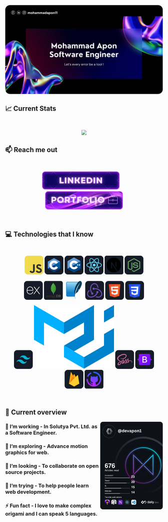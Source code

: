 <a href="https://www.linkedin.com/in/mohammad-apon-1b0b88243/">
<img src="https://raw.githubusercontent.com/MohammadApon11/MohammadApon11/main/images/gihubcover-modified.png" />
</a>

## :chart_with_upwards_trend: Current Stats

<br />
<p align="center">
  <img width="60%" src="https://github-readme-streak-stats.herokuapp.com?user=MohammadApon11&theme=react&hide_border=true&background=0D1117&stroke=0D1117&fire=FF1CF7&sideLabels=00F0FF&currStreakNum=FF1CF7&ring=FF1CF7&currStreakLabel=FF1CF7&sideNums=00F0FF" />
</p>

## :mailbox: Reach me out

<br />

<!-- [<p align="center" gap="10"><img height="60" width="210" src="https://github.com/MohammadApon11/MohammadApon11/blob/main/images/icons/social-1.png">](https://github.com/MohammadApon11/)[<img height="60" width="210" src="https://github.com/MohammadApon11/MohammadApon11/blob/main/images/icons/social-2.png">](https://www.facebook.com/mohammad.apon.426/)[<img height="60" width="210" src="https://github.com/MohammadApon11/MohammadApon11/blob/main/images/icons/social-3.png"> </p>](https://mohammadapon.vercel.app/) -->
<p align="center">
  <a href="https://www.linkedin.com/in/mohammad-apon-1b0b88243/"><img height="60" width="250" style="margin-right: 20px;" src="https://github.com/MohammadApon11/MohammadApon11/blob/main/images/icons/social-1.png"></a>
  <a href="https://mohammadapon.vercel.app/"><img height="60" width="250" src="https://github.com/MohammadApon11/MohammadApon11/blob/main/images/icons/social-3.png"></a>
</p>

<br />

## :computer: Technologies that I know

<br>
<p align="center">
<img src="https://github.com/MohammadApon11/MohammadApon11/blob/main/images/icons/JavaScript.png"/>
<img width="60" height="60" src="https://github.com/MohammadApon11/MohammadApon11/blob/main/images/icons/c.png"/>
<img width="60" height="60" src="https://github.com/MohammadApon11/MohammadApon11/blob/main/images/icons/cpp.png"/>
<img src="https://github.com/MohammadApon11/MohammadApon11/blob/main/images/icons/react.png"/>
<img width="60" height="60" src="https://github.com/MohammadApon11/MohammadApon11/blob/main/images/icons/next-js.png"/>
<img src="https://github.com/MohammadApon11/MohammadApon11/blob/main/images/icons/node.png"/>
</p>
<p align="center">
<img src="https://github.com/MohammadApon11/MohammadApon11/blob/main/images/icons/express.png"/>
<img width="60" height="60" src="https://github.com/MohammadApon11/MohammadApon11/blob/main/images/icons/mongodb.png"/>
<img src="https://github.com/MohammadApon11/MohammadApon11/blob/main/images/icons/sqlite2.svg"/>
<img src="https://github.com/MohammadApon11/MohammadApon11/blob/main/images/icons/redux.png"/>
<img src="https://github.com/MohammadApon11/MohammadApon11/blob/main/images/icons/HTML.png"/>
<img src="https://github.com/MohammadApon11/MohammadApon11/blob/main/images/icons/css.png"/>
</p>
<p align="center">
<img src="https://github.com/MohammadApon11/MohammadApon11/blob/main/images/icons/tailwind.png"/>
<img src="https://github.com/MohammadApon11/MohammadApon11/blob/main/images/icons/material-ui.png"/>
<img src="https://github.com/MohammadApon11/MohammadApon11/blob/main/images/icons/sass.png"/>
<img src="https://github.com/MohammadApon11/MohammadApon11/blob/main/images/icons/Bootsrap.png"/>
<img src="https://github.com/MohammadApon11/MohammadApon11/blob/main/images/icons/firebase.png"/>
<img width="60" height="60" src="https://github.com/MohammadApon11/MohammadApon11/blob/main/images/icons/github.png"/>
</p><br/>

## :eyes: Current overview

<div align="left">
<a href="https://app.daily.dev/devapon1"><img align="right" src="https://github.com/MohammadApon11/MohammadApon11/blob/main/devcard.png" width="200" alt="Mohammad Apon's Dev Card"/></a>
</div>

### 🔭 I’m working - In Solutya Pvt. Ltd. as a Software Engineer.

### 🌱 I’m exploring - Advance motion graphics for web.

### 👯 I’m looking - To collaborate on open source projects.

### 🤔 I’m trying - To help people learn web development.

### ⚡ Fun fact - I love to make complex origami and I can speak 5 languages.

<br />

<!-- ## :book: My recent blog posts -->
<!-- BLOG-POST-LIST:START -->
<!-- - [Common interview questions that you need to know as a junior JavaScript developer.](https://dev.to/mirhussain/common-interview-questions-that-you-need-to-know-as-a-junior-javascript-developer-29a6)
- [What the heck is JSX in React.](https://dev.to/mirhussain/what-the-heck-is-jsx-in-react-3f0a)
- [A cleaner approach to write JavaScript &lpar;Bonus tips in the end.&rpar;](https://dev.to/mirhussain/a-cleaner-approach-to-write-javascript-bonus-tips-in-the-end-58ng) -->
<!-- BLOG-POST-LIST:END -->
